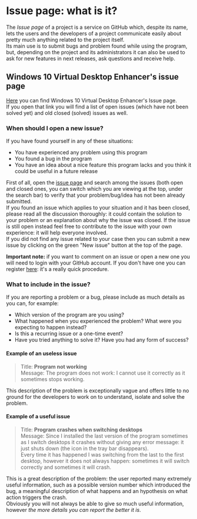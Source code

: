 # Issue page: what is it?

The _Issue page_ of a project is a service on GitHub which, despite its name, lets the users and  the developers of a project communicate easily about pretty much anything related to the project itself.  
Its main use is to submit bugs and problem found while using the program, but, depending on the project and its administrators it can also be used to ask for new features in next releases, ask questions and receive help.

## Windows 10 Virtual Desktop Enhancer's issue page

[Here](https://github.com/sdias/win-10-virtual-desktop-enhancer/issues/) you can find Windows 10 Virtual Desktop Enhancer's Issue page.  
If you open that link you will find a list of open issues (which have not been solved yet) and old closed (solved) issues as well.

### When should I open a new issue?

If you have found yourself in any of these situations:

- You have experienced any problem using this program
- You found a bug in the program
- You have an idea about a nice feature this program lacks and you think it could be useful in a future release

First of all, open the [issue page](https://github.com/sdias/win-10-virtual-desktop-enhancer/issues/) and search among the issues (both open and closed ones, you can switch which you are viewing at the top, under the search bar) to verify that your problem/bug/idea has not been already submitted.  
If you found an issue which applies to your situation and it has been closed, please read all the discussion thoroughly: it could contain the solution to your problem or an explanation about why the issue was closed. If the issue is still open instead feel free to contribute to the issue with your own experience: it will help everyone involved.  
If you did not find any issue related to your case then you can submit a new issue by clicking on the green "New issue" button at the top of the page.

**Important note:** if you want to comment on an issue or open a new one you will need to login with your GitHub account. If you don't have one you can register [here](https://github.com/join): it's a really quick procedure.

### What to include in the issue?

If you are reporting a problem or a bug, please include as much details as you can, for example:

- Which version of the program are you using?
- What happened when you experienced the problem? What were you expecting to happen instead?
- Is this a recurring issue or a one-time event?
- Have you tried anything to solve it? Have you had any form of success?

#### Example of an useless issue

> Title: **Program not working**  
> Message: The program does not work: I cannot use it correctly as it sometimes stops working.

This description of the problem is exceptionally vague and offers little to no ground for the developers to work on to understand, isolate and solve the problem.

#### Example of a useful issue

> Title: **Program crashes when switching desktops**  
> Message: Since I installed the last version of the program sometimes as I switch desktops it crashes without giving any error message: it just shuts down (the icon in the tray bar disappears).  
> Every time it has happened I was switching from the last to the first desktop, however it does not always happen: sometimes it will switch correctly and sometimes it will crash.

This is a great description of the problem: the user reported many extremely useful information, such as a possible version number which introduced the bug, a meaningful description of what happens and an hypothesis on what action triggers the crash.  
Obviously you will not always be able to give so much useful information, however _the more details you can report the better it is_.
